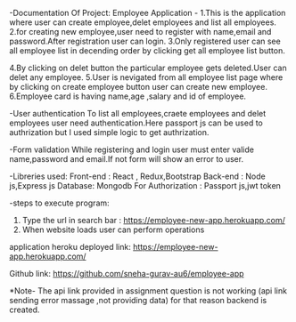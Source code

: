 -Documentation Of Project:
Employee Application -
1.This is the application where user can create employee,delet employees and list all employees.
2.for creating new employee,user need to register with name,email and password.After registration user can login.
3.Only registered user can see all employee list in decending order by clicking get all employee list button.

4.By clicking on delet button the particular employee gets deleted.User can delet any employee.
5.User is nevigated from all employee list page where by clicking on create employee button user can create new employee.
6.Employee card is having name,age ,salary and id of employee.

-User authentication
To list all employees,craete employees and delet employees user need authentication.Here passport js can be used to authrization but I used simple logic to get authrization.

-Form validation
While registering and login user must enter valide name,password and email.If not form will show an error to user.

-Libreries used:
Front-end : React , Redux,Bootstrap
Back-end : Node js,Express js
Database: Mongodb
For Authorization : Passport js,jwt token

-steps to execute program:

1. Type the url in search bar : https://employee-new-app.herokuapp.com/
2. When website loads user can perform operations

application heroku deployed link:
https://employee-new-app.herokuapp.com/

Github link:
https://github.com/sneha-gurav-au6/employee-app

\*Note- The api link provided in assignment question is not working (api link sending error massage ,not providing data) for that reason backend is created.
